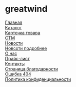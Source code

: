 # greatwind

<a href="https://evox1994.github.io/wintergreen/">Главная</a><br>
<a href="https://evox1994.github.io/wintergreen/catalog">Каталог</a><br>
<a href="https://evox1994.github.io/wintergreen/product">Карточка товара</a><br>
<a href="https://evox1994.github.io/wintergreen/stm">СТМ</a><br>
<a href="https://evox1994.github.io/wintergreen/news">Новости</a><br>
<a href="https://evox1994.github.io/wintergreen/news-more">Новсоти подробнее</a><br>
<a href="https://evox1994.github.io/wintergreen/about">О нас</a><br>
<a href="https://evox1994.github.io/wintergreen/price-list">Прайс-лист</a><br>
<a href="https://evox1994.github.io/wintergreen/contacts">Контакты</a><br>
<a href="https://evox1994.github.io/wintergreen/thanks">Страница благодарности</a><br>
<a href="https://evox1994.github.io/wintergreen/error">Ошибка 404</a><br>
<a href="https://evox1994.github.io/wintergreen/policy">Политика конфиденциальности</a>